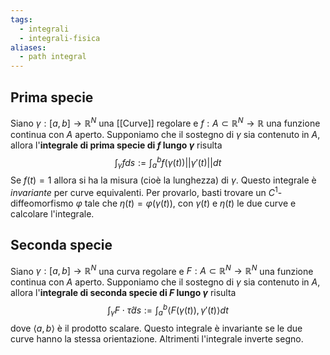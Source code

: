 ```yaml
---
tags:
  - integrali
  - integrali-fisica
aliases:
  - path integral
---
```

## Prima specie
Siano $\gamma:[a,b]\rightarrow\mathbb{R}^N$ una [[Curve]] regolare e $f:A\subset\mathbb{R}^N\rightarrow\mathbb{R}$ una funzione continua con $A$ aperto. Supponiamo che il sostegno di $\gamma$ sia contenuto in $A$, allora l'**integrale di prima specie di $f$ lungo $\gamma$** risulta
$$\int_{\gamma}fds:=\int_a^bf(\gamma(t))||\gamma'(t)||dt$$
Se $f(t)=1$ allora si ha la misura (cioè la lunghezza) di $\gamma$. Questo integrale è *invariante* per curve equivalenti. Per provarlo, basti trovare un $C^1$-diffeomorfismo $\varphi$ tale che $\eta(t)=\varphi(\gamma(t))$, con $\gamma(t)$ e $\eta(t)$ le due curve e calcolare l'integrale.
## Seconda specie
Siano $\gamma:[a,b]\rightarrow\mathbb{R}^N$ una curva regolare e $F:A\subset\mathbb{R}^N\rightarrow\mathbb{R}^N$ una funzione continua con $A$ aperto. Supponiamo che il sostegno di $\gamma$ sia contenuto in $A$, allora l'**integrale di seconda specie di $F$ lungo $\gamma$** risulta
$$\int_{\gamma}F\cdot\hat{\tau}ds:=\int_{a}^{b}\langle F(\gamma(t)),\gamma'(t)\rangle dt$$
dove $\langle a, b \rangle$ è il prodotto scalare. Questo integrale è invariante se le due curve hanno la stessa orientazione. Altrimenti l'integrale inverte segno.